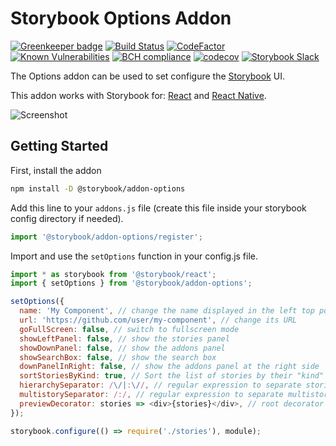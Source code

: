 # Storybook Options Addon

[![Greenkeeper badge](https://badges.greenkeeper.io/storybooks/storybook.svg)](https://greenkeeper.io/)
[![Build Status](https://travis-ci.org/storybooks/storybook.svg?branch=master)](https://travis-ci.org/storybooks/storybook)
[![CodeFactor](https://www.codefactor.io/repository/github/storybooks/storybook/badge)](https://www.codefactor.io/repository/github/storybooks/storybook)
[![Known Vulnerabilities](https://snyk.io/test/github/storybooks/storybook/8f36abfd6697e58cd76df3526b52e4b9dc894847/badge.svg)](https://snyk.io/test/github/storybooks/storybook/8f36abfd6697e58cd76df3526b52e4b9dc894847)
[![BCH compliance](https://bettercodehub.com/edge/badge/storybooks/storybook)](https://bettercodehub.com/results/storybooks/storybook) [![codecov](https://codecov.io/gh/storybooks/storybook/branch/master/graph/badge.svg)](https://codecov.io/gh/storybooks/storybook)
[![Storybook Slack](https://storybooks-slackin.herokuapp.com/badge.svg)](https://storybooks-slackin.herokuapp.com/)

The Options addon can be used to set configure the [Storybook](https://storybook.js.org) UI.

This addon works with Storybook for:
[React](https://github.com/storybooks/storybook/tree/master/app/react) and
[React Native](https://github.com/storybooks/storybook/tree/master/app/react-native).

![Screenshot](docs/screenshot.png)

## Getting Started

First, install the addon

```sh
npm install -D @storybook/addon-options
```

Add this line to your `addons.js` file (create this file inside your storybook config directory if needed).

```js
import '@storybook/addon-options/register';
```

Import and use the `setOptions` function in your config.js file.

```js
import * as storybook from '@storybook/react';
import { setOptions } from '@storybook/addon-options';

setOptions({
  name: 'My Component', // change the name displayed in the left top portion
  url: 'https://github.com/user/my-component', // change its URL
  goFullScreen: false, // switch to fullscreen mode
  showLeftPanel: false, // show the stories panel
  showDownPanel: false, // show the addons panel
  showSearchBox: false, // show the search box
  downPanelInRight: false, // show the addons panel at the right side
  sortStoriesByKind: true, // Sort the list of stories by their "kind"
  hierarchySeparator: /\/|:\//, // regular expression to separate stories nesting
  multistorySeparator: /:/, // regular expression to separate multistories section
  previewDecorator: stories => <div>{stories}</div>, // root decorator for preview
});

storybook.configure(() => require('./stories'), module);
```

